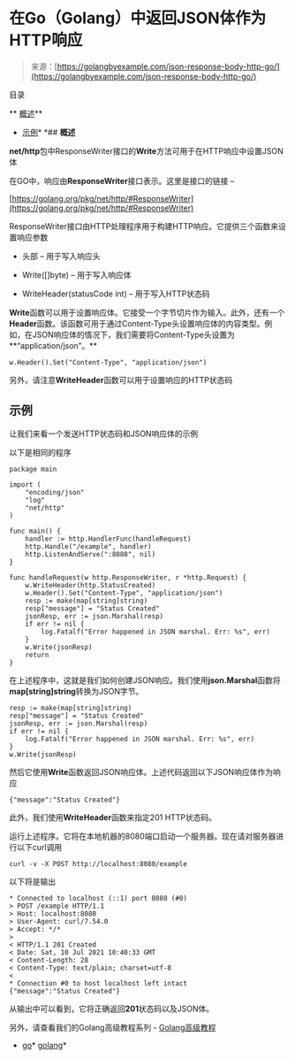 <!--yml

类别：未分类

日期：2024-10-13 06:39:02

-->

# 在Go（Golang）中返回JSON体作为HTTP响应

> 来源：[https://golangbyexample.com/json-response-body-http-go/](https://golangbyexample.com/json-response-body-http-go/)

目录

**   [概述](#Overview "Overview")**

+   [示例](#Example "Example")*  *## **概述**

**net/http**包中ResponseWriter接口的**Write**方法可用于在HTTP响应中设置JSON体

在GO中，响应由**ResponseWriter**接口表示。这里是接口的链接 –

[https://golang.org/pkg/net/http/#ResponseWriter](https://golang.org/pkg/net/http/#ResponseWriter)

ResponseWriter接口由HTTP处理程序用于构建HTTP响应。它提供三个函数来设置响应参数

+   头部 – 用于写入响应头

+   Write([]byte) – 用于写入响应体

+   WriteHeader(statusCode int) – 用于写入HTTP状态码

**Write**函数可以用于设置响应体。它接受一个字节切片作为输入。此外，还有一个**Header**函数。该函数可用于通过Content-Type头设置响应体的内容类型。例如，在JSON响应体的情况下，我们需要将Content-Type头设置为**“application/json”。**

```
w.Header().Set("Content-Type", "application/json")
```

另外，请注意**WriteHeader**函数可以用于设置响应的HTTP状态码

## **示例**

让我们来看一个发送HTTP状态码和JSON响应体的示例

以下是相同的程序

```
package main

import (
	"encoding/json"
	"log"
	"net/http"
)

func main() {
	handler := http.HandlerFunc(handleRequest)
	http.Handle("/example", handler)
	http.ListenAndServe(":8080", nil)
}

func handleRequest(w http.ResponseWriter, r *http.Request) {
	w.WriteHeader(http.StatusCreated)
	w.Header().Set("Content-Type", "application/json")
	resp := make(map[string]string)
	resp["message"] = "Status Created"
	jsonResp, err := json.Marshal(resp)
	if err != nil {
		log.Fatalf("Error happened in JSON marshal. Err: %s", err)
	}
	w.Write(jsonResp)
	return
}
```

在上述程序中，这就是我们如何创建JSON响应。我们使用**json.Marshal**函数将**map[string]string**转换为JSON字节。

```
resp := make(map[string]string)
resp["message"] = "Status Created"
jsonResp, err := json.Marshal(resp)
if err != nil {
	log.Fatalf("Error happened in JSON marshal. Err: %s", err)
}
w.Write(jsonResp)
```

然后它使用**Write**函数返回JSON响应体。上述代码返回以下JSON响应体作为响应

```
{"message":"Status Created"}
```

此外，我们使用**WriteHeader**函数来指定201 HTTP状态码。

运行上述程序。它将在本地机器的8080端口启动一个服务器。现在请对服务器进行以下curl调用

```
curl -v -X POST http://localhost:8080/example
```

以下将是输出

```
* Connected to localhost (::1) port 8080 (#0)
> POST /example HTTP/1.1
> Host: localhost:8080
> User-Agent: curl/7.54.0
> Accept: */*
> 
< HTTP/1.1 201 Created
< Date: Sat, 10 Jul 2021 10:40:33 GMT
< Content-Length: 28
< Content-Type: text/plain; charset=utf-8
< 
* Connection #0 to host localhost left intact
{"message":"Status Created"}
```

从输出中可以看到，它将正确返回**201**状态码以及JSON体。

另外，请查看我们的Golang高级教程系列 - [Golang高级教程](https://golangbyexample.com/golang-comprehensive-tutorial/)

+   [go](https://golangbyexample.com/tag/go/)*   [golang](https://golangbyexample.com/tag/golang/)*
